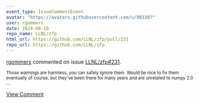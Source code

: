 ```yaml
---
event_type: IssueCommentEvent
avatar: "https://avatars.githubusercontent.com/u/98330?"
user: rgommers
date: 2024-06-18
repo_name: LLNL/zfp
html_url: https://github.com/LLNL/zfp/pull/231
repo_url: https://github.com/LLNL/zfp
---
```


<a href='https://github.com/rgommers' target='_blank'>rgommers</a> commented on issue <a href='https://github.com/LLNL/zfp/pull/231' target='_blank'>LLNL/zfp#231</a>.

<small>Those warnings are harmless, you can safely ignore them. Would be nice to fix them eventually of course, but they've been there for many years and are unrelated to numpy 2.0 ...</small>

<a href='https://github.com/LLNL/zfp/pull/231' target='_blank'>View Comment</a>